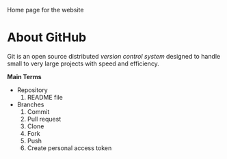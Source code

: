 Home page for the website


# About GitHub
Git is an open source distributed _version control system_ designed to handle small to very large projects with speed and efficiency.

**Main Terms**

- Repository
  1. README file
- Branches
  1. Commit
  2. Pull request
  3. Clone
  4. Fork
  5. Push
  6. Create personal access token
